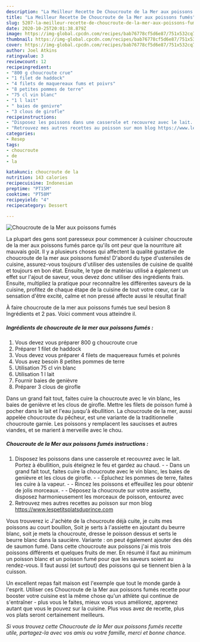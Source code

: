 ```yaml
---
description: "La Meilleur Recette De Choucroute de la Mer aux poissons fumés"
title: "La Meilleur Recette De Choucroute de la Mer aux poissons fumés"
slug: 5207-la-meilleur-recette-de-choucroute-de-la-mer-aux-poissons-fumes
date: 2020-10-25T20:01:38.879Z
image: https://img-global.cpcdn.com/recipes/bab76778cf5d6e87/751x532cq70/choucroute-de-la-mer-aux-poissons-fumes-photo-principale-de-la-recette.jpg
thumbnail: https://img-global.cpcdn.com/recipes/bab76778cf5d6e87/751x532cq70/choucroute-de-la-mer-aux-poissons-fumes-photo-principale-de-la-recette.jpg
cover: https://img-global.cpcdn.com/recipes/bab76778cf5d6e87/751x532cq70/choucroute-de-la-mer-aux-poissons-fumes-photo-principale-de-la-recette.jpg
author: Joel Atkins
ratingvalue: 3
reviewcount: 12
recipeingredient:
- "800 g choucroute crue"
- "1 filet de haddock"
- "4 filets de maquereaux fums et poivrs"
- "8 petites pommes de terre"
- "75 cl vin blanc"
- "1 l lait"
- " baies de genivre"
- "3 clous de girofle"
recipeinstructions:
- "Disposez les poissons dans une casserole et recouvrez avec le lait. Portez à ébullition, puis éteignez le feu et gardez au chaud.  Dans un grand fait tout, faites cuire la choucroute avec le vin blanc, les baies de genièvre et les clous de girofle.  Épluchez les pommes de terre, faites les cuire à la vapeur.  Rincez les poissons et effeuillez les pour obtenir de jolis morceaux.  Déposez la choucroute sur votre assiette, disposez harmonieusement les morceaux de poisson, entourez avec"
- "Retrouvez mes autres recettes au poisson sur mon blog https://www.lespetitsplatsduprince.com"
categories:
- Resep
tags:
- choucroute
- de
- la

katakunci: choucroute de la 
nutrition: 143 calories
recipecuisine: Indonesian
preptime: "PT15M"
cooktime: "PT58M"
recipeyield: "4"
recipecategory: Dessert

---
```



![Choucroute de la Mer aux poissons fumés](https://img-global.cpcdn.com/recipes/bab76778cf5d6e87/751x532cq70/choucroute-de-la-mer-aux-poissons-fumes-photo-principale-de-la-recette.jpg)

La plupart des gens sont paresseux pour commencer à cuisiner choucroute de la mer aux poissons fumés parce qu'ils ont peur que la nourriture ait mauvais goût. Il y a plusieurs choses qui affectent la qualité gustative de choucroute de la mer aux poissons fumés! D'abord du type d'ustensiles de cuisine, assurez-vous toujours d'utiliser des ustensiles de cuisine de qualité et toujours en bon état. Ensuite, le type de matériau utilisé a également un effet sur l'ajout de saveur, vous devez donc utiliser des ingrédients frais. Ensuite, multipliez la pratique pour reconnaître les différentes saveurs de la cuisine, profitez de chaque étape de la cuisine de tout votre cœur, car la sensation d'être excité, calme et non pressé affecte aussi le résultat final!

<!--inarticleads1-->

À faire choucroute de la mer aux poissons fumés tue seul besion 8 Ingrédients et 2 pas. Voici comment vous atteindre il.

##### Ingrédients de choucroute de la mer aux poissons fumés :

1. Vous devez vous préparer 800 g choucroute crue
1. Préparer 1 filet de haddock
1. Vous devez vous préparer 4 filets de maquereaux fumés et poivrés
1. Vous avez besoin 8 petites pommes de terre
1. Utilisation 75 cl vin blanc
1. Utilisation 1 l lait
1. Fournir  baies de genièvre
1. Préparer 3 clous de girofle


Dans un grand fait tout, faites cuire la choucroute avec le vin blanc, les baies de genièvre et les clous de girofle. Mettre les filets de poisson fumé à pocher dans le lait et l&#39;eau jusqu&#39;à ébullition. La choucroute de la mer, aussi appelée choucroute du pêcheur, est une variante de la traditionnelle choucroute garnie. Les poissons y remplacent les saucisses et autres viandes, et se marient à merveille avec le chou. 

<!--inarticleads2-->

##### Choucroute de la Mer aux poissons fumés instructions :

1. Disposez les poissons dans une casserole et recouvrez avec le lait. Portez à ébullition, puis éteignez le feu et gardez au chaud. -  - Dans un grand fait tout, faites cuire la choucroute avec le vin blanc, les baies de genièvre et les clous de girofle. -  - Épluchez les pommes de terre, faites les cuire à la vapeur. -  - Rincez les poissons et effeuillez les pour obtenir de jolis morceaux. -  - Déposez la choucroute sur votre assiette, disposez harmonieusement les morceaux de poisson, entourez avec
1. Retrouvez mes autres recettes au poisson sur mon blog https://www.lespetitsplatsduprince.com


Vous trouverez ic J&#39;achète de la choucroute déjà cuite, je cuits mes poissons au court bouillon, Soit je serts à l&#39;assiette en ajoutant du beurre blanc, soit je mets la choucroute, dresse le poisson dessus et serts le beurre blanc dans la saucière. Variante : on peut également ajouter des dés de saumon fumé. Dans cette choucroute aux poissons j&#39;ai mis trois poissons différents et quelques fruits de mer. En résumé il faut au minimum un poisson blanc et un poisson fumé pour que les saveurs soient au rendez-vous. Il faut aussi (et surtout) des poissons qui se tiennent bien à la cuisson. 

<!--inarticleads1-->

<p>
Un excellent repas fait maison est l'exemple que tout le monde garde à l'esprit. Utiliser ces Choucroute de la Mer aux poissons fumés recette pour booster votre cuisine est la même chose qu'un athlète qui continue de s'entraîner - plus vous le faites, mieux vous vous améliorez, apprenez autant que vous le pouvez sur la cuisine. Plus vous avez de recette, plus vos plats seront certainement meilleurs.
</p>

<p>
<i>Si vous trouvez cette Choucroute de la Mer aux poissons fumés recette utile, partagez-la avec vos amis ou votre famille, merci et bonne chance.</i>
</p>
